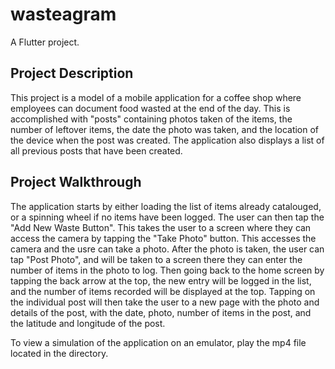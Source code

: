 # wasteagram

A Flutter project.

## Project Description

This project is a model of a mobile application for a coffee shop where employees can document food wasted at the end of the day.
This is accomplished with "posts" containing photos taken of the items, the number of leftover items, the date the photo was taken,
and the location of the device when the post was created. The application also displays a list of all previous posts that have been created. 

## Project Walkthrough

The application starts by either loading the list of items already catalouged, or a spinning wheel if no items have been logged.  The user can then tap the "Add New Waste Button".  This takes the user to a screen where they can access the camera by tapping the "Take Photo" button.  This accesses the camera and the usre can take a photo. After the photo is taken, the user can tap "Post Photo", and will be taken to a screen there they can enter the number of items in the photo to log.  Then going back to the home screen by tapping the back arrow at the top, the new entry will be logged in the list, and the number of items recorded will be displayed at the top.  Tapping on the individual post will then take the user to a new page with the photo and details of the post, with the date, photo, number of items in the post, and the latitude and longitude of the post.

To view a simulation of the application on an emulator, play the mp4 file located in the directory.  
